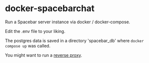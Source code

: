 # docker-spacebarchat

Run a Spacebar server instance via docker / docker-compose.

Edit the .env file to your liking.

The postgres data is saved in a directory 'spacebar_db' where `docker compose up` was called.

You might want to run a [reverse proxy](https://docs.spacebar.chat/setup/server/reverseProxy/#nginx).
